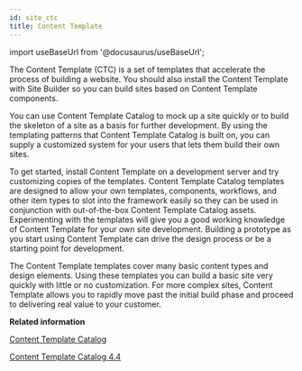 ```yaml
---
id: site_ctc
title: Content Template
---
```

import useBaseUrl from '@docusaurus/useBaseUrl';



The Content Template \(CTC\) is a set of templates that accelerate the process of building a website. You should also install the Content Template with Site Builder so you can build sites based on Content Template components.

You can use Content Template Catalog to mock up a site quickly or to build the skeleton of a site as a basis for further development. By using the templating patterns that Content Template Catalog is built on, you can supply a customized system for your users that lets them build their own sites.

To get started, install Content Template on a development server and try customizing copies of the templates. Content Template Catalog templates are designed to allow your own templates, components, workflows, and other item types to slot into the framework easily so they can be used in conjunction with out-of-the-box Content Template Catalog assets. Experimenting with the templates will give you a good working knowledge of Content Template for your own site development. Building a prototype as you start using Content Template can drive the design process or be a starting point for development.

The Content Template templates cover many basic content types and design elements. Using these templates you can build a basic site very quickly with little or no customization. For more complex sites, Content Template allows you to rapidly move past the initial build phase and proceed to delivering real value to your customer.

**Related information**  


[Content Template Catalog](../ctc/ctc_intro.md)

[Content Template Catalog 4.4](../ctc/ctc_intro.md)

